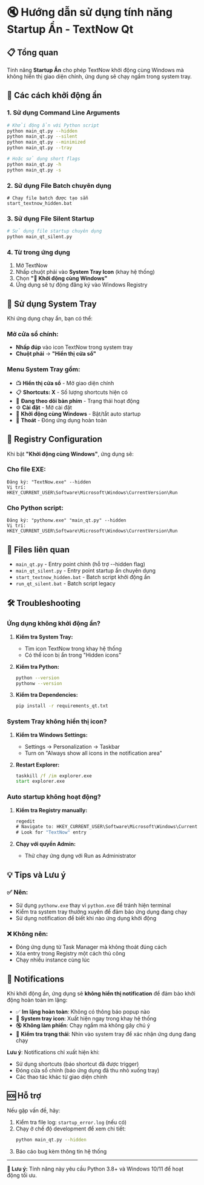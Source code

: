 # 🔇 Hướng dẫn sử dụng tính năng Startup Ẩn - TextNow Qt

## 📋 Tổng quan

Tính năng **Startup Ẩn** cho phép TextNow khởi động cùng Windows mà không hiển thị giao diện chính, ứng dụng sẽ chạy ngầm trong system tray.

## 🚀 Các cách khởi động ẩn

### 1. Sử dụng Command Line Arguments

```bash
# Khởi động ẩn với Python script
python main_qt.py --hidden
python main_qt.py --silent
python main_qt.py --minimized
python main_qt.py --tray

# Hoặc sử dụng short flags
python main_qt.py -h
python main_qt.py -s
```

### 2. Sử dụng File Batch chuyên dụng

```batch
# Chạy file batch được tạo sẵn
start_textnow_hidden.bat
```

### 3. Sử dụng File Silent Startup

```bash
# Sử dụng file startup chuyên dụng
python main_qt_silent.py
```

### 4. Từ trong ứng dụng

1. Mở TextNow
2. Nhấp chuột phải vào **System Tray Icon** (khay hệ thống)
3. Chọn **"🚀 Khởi động cùng Windows"**
4. Ứng dụng sẽ tự động đăng ký vào Windows Registry

## 📱 Sử dụng System Tray

Khi ứng dụng chạy ẩn, bạn có thể:

### Mở cửa sổ chính:
- **Nhấp đúp** vào icon TextNow trong system tray
- **Chuột phải** → **"Hiển thị cửa sổ"**

### Menu System Tray gồm:
- 📺 **Hiển thị cửa sổ** - Mở giao diện chính
- 📋 **Shortcuts: X** - Số lượng shortcuts hiện có
- 🔄 **Đang theo dõi bàn phím** - Trạng thái hoạt động
- ⚙️ **Cài đặt** - Mở cài đặt
- 🚀 **Khởi động cùng Windows** - Bật/tắt auto startup
- 🚪 **Thoát** - Đóng ứng dụng hoàn toàn

## 🔧 Registry Configuration

Khi bật **"Khởi động cùng Windows"**, ứng dụng sẽ:

### Cho file EXE:
```
Đăng ký: "TextNow.exe" --hidden
Vị trí: HKEY_CURRENT_USER\Software\Microsoft\Windows\CurrentVersion\Run
```

### Cho Python script:
```
Đăng ký: "pythonw.exe" "main_qt.py" --hidden
Vị trí: HKEY_CURRENT_USER\Software\Microsoft\Windows\CurrentVersion\Run
```

## 📂 Files liên quan

- `main_qt.py` - Entry point chính (hỗ trợ --hidden flag)
- `main_qt_silent.py` - Entry point startup ẩn chuyên dụng
- `start_textnow_hidden.bat` - Batch script khởi động ẩn
- `run_qt_silent.bat` - Batch script legacy

## 🛠️ Troubleshooting

### Ứng dụng không khởi động ẩn?

1. **Kiểm tra System Tray:**
   - Tìm icon TextNow trong khay hệ thống
   - Có thể icon bị ẩn trong "Hidden icons"

2. **Kiểm tra Python:**
   ```bash
   python --version
   pythonw --version
   ```

3. **Kiểm tra Dependencies:**
   ```bash
   pip install -r requirements_qt.txt
   ```

### System Tray không hiển thị icon?

1. **Kiểm tra Windows Settings:**
   - Settings → Personalization → Taskbar
   - Turn on "Always show all icons in the notification area"

2. **Restart Explorer:**
   ```cmd
   taskkill /f /im explorer.exe
   start explorer.exe
   ```

### Auto startup không hoạt động?

1. **Kiểm tra Registry manually:**
   ```cmd
   regedit
   # Navigate to: HKEY_CURRENT_USER\Software\Microsoft\Windows\CurrentVersion\Run
   # Look for "TextNow" entry
   ```

2. **Chạy với quyền Admin:**
   - Thử chạy ứng dụng với Run as Administrator

## 💡 Tips và Lưu ý

### ✅ Nên:
- Sử dụng `pythonw.exe` thay vì `python.exe` để tránh hiện terminal
- Kiểm tra system tray thường xuyên để đảm bảo ứng dụng đang chạy
- Sử dụng notification để biết khi nào ứng dụng khởi động

### ❌ Không nên:
- Đóng ứng dụng từ Task Manager mà không thoát đúng cách
- Xóa entry trong Registry một cách thủ công
- Chạy nhiều instance cùng lúc

## 🔔 Notifications

Khi khởi động ẩn, ứng dụng sẽ **không hiển thị notification** để đảm bảo khởi động hoàn toàn im lặng:

- ✅ **Im lặng hoàn toàn**: Không có thông báo popup nào
- 📱 **System tray icon**: Xuất hiện ngay trong khay hệ thống  
- 🔇 **Không làm phiền**: Chạy ngầm mà không gây chú ý
- 👀 **Kiểm tra trạng thái**: Nhìn vào system tray để xác nhận ứng dụng đang chạy

**Lưu ý**: Notifications chỉ xuất hiện khi:
- Sử dụng shortcuts (báo shortcut đã được trigger)
- Đóng cửa sổ chính (báo ứng dụng đã thu nhỏ xuống tray)
- Các thao tác khác từ giao diện chính

## 🆘 Hỗ trợ

Nếu gặp vấn đề, hãy:

1. Kiểm tra file log: `startup_error.log` (nếu có)
2. Chạy ở chế độ development để xem chi tiết:
   ```bash
   python main_qt.py --hidden
   ```
3. Báo cáo bug kèm thông tin hệ thống

---

**📝 Lưu ý:** Tính năng này yêu cầu Python 3.8+ và Windows 10/11 để hoạt động tối ưu. 